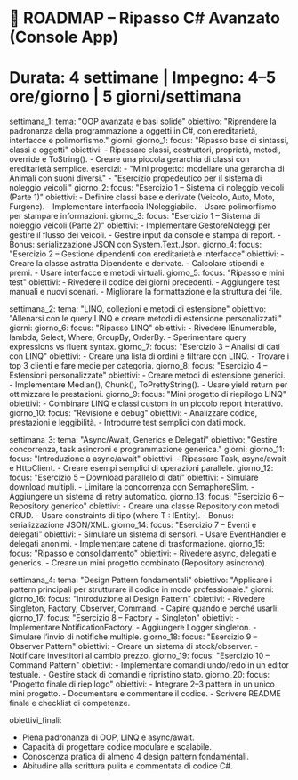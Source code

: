 ﻿# 🧠 ROADMAP – Ripasso C# Avanzato (Console App)
# Durata: 4 settimane | Impegno: 4–5 ore/giorno | 5 giorni/settimana

settimana_1:
  tema: "OOP avanzata e basi solide"
  obiettivo: "Riprendere la padronanza della programmazione a oggetti in C#, con ereditarietà, interfacce e polimorfismo."
  giorni:
    giorno_1:
      focus: "Ripasso base di sintassi, classi e oggetti"
      obiettivi:
        - Ripassare classi, costruttori, proprietà, metodi, override e ToString().
        - Creare una piccola gerarchia di classi con ereditarietà semplice.
      esercizi:
        - "Mini progetto: modellare una gerarchia di Animali con suoni diversi."
        - "Esercizio propedeutico per il sistema di noleggio veicoli."
    giorno_2:
      focus: "Esercizio 1 – Sistema di noleggio veicoli (Parte 1)"
      obiettivi:
        - Definire classi base e derivate (Veicolo, Auto, Moto, Furgone).
        - Implementare interfaccia INoleggiabile.
        - Usare polimorfismo per stampare informazioni.
    giorno_3:
      focus: "Esercizio 1 – Sistema di noleggio veicoli (Parte 2)"
      obiettivi:
        - Implementare GestoreNoleggi per gestire il flusso dei veicoli.
        - Gestire input da console e stampa di report.
        - Bonus: serializzazione JSON con System.Text.Json.
    giorno_4:
      focus: "Esercizio 2 – Gestione dipendenti con ereditarietà e interfacce"
      obiettivi:
        - Creare la classe astratta Dipendente e derivate.
        - Calcolare stipendi e premi.
        - Usare interfacce e metodi virtuali.
    giorno_5:
      focus: "Ripasso e mini test"
      obiettivi:
        - Rivedere il codice dei giorni precedenti.
        - Aggiungere test manuali e nuovi scenari.
        - Migliorare la formattazione e la struttura dei file.

settimana_2:
  tema: "LINQ, collezioni e metodi di estensione"
  obiettivo: "Allenarsi con le query LINQ e creare metodi di estensione personalizzati."
  giorni:
    giorno_6:
      focus: "Ripasso LINQ"
      obiettivi:
        - Rivedere IEnumerable, lambda, Select, Where, GroupBy, OrderBy.
        - Sperimentare query expressions vs fluent syntax.
    giorno_7:
      focus: "Esercizio 3 – Analisi di dati con LINQ"
      obiettivi:
        - Creare una lista di ordini e filtrare con LINQ.
        - Trovare i top 3 clienti e fare medie per categoria.
    giorno_8:
      focus: "Esercizio 4 – Estensioni personalizzate"
      obiettivi:
        - Creare metodi di estensione generici.
        - Implementare Median(), Chunk(), ToPrettyString().
        - Usare yield return per ottimizzare le prestazioni.
    giorno_9:
      focus: "Mini progetto di riepilogo LINQ"
      obiettivi:
        - Combinare LINQ e classi custom in un piccolo report interattivo.
    giorno_10:
      focus: "Revisione e debug"
      obiettivi:
        - Analizzare codice, prestazioni e leggibilità.
        - Introdurre test semplici con dati mock.

settimana_3:
  tema: "Async/Await, Generics e Delegati"
  obiettivo: "Gestire concorrenza, task asincroni e programmazione generica."
  giorni:
    giorno_11:
      focus: "Introduzione a async/await"
      obiettivi:
        - Ripassare Task, async/await e HttpClient.
        - Creare esempi semplici di operazioni parallele.
    giorno_12:
      focus: "Esercizio 5 – Download parallelo di dati"
      obiettivi:
        - Simulare download multipli.
        - Limitare la concorrenza con SemaphoreSlim.
        - Aggiungere un sistema di retry automatico.
    giorno_13:
      focus: "Esercizio 6 – Repository generico"
      obiettivi:
        - Creare una classe Repository<T> con metodi CRUD.
        - Usare constraints di tipo (where T : IEntity).
        - Bonus: serializzazione JSON/XML.
    giorno_14:
      focus: "Esercizio 7 – Eventi e delegati"
      obiettivi:
        - Simulare un sistema di sensori.
        - Usare EventHandler<T> e delegati anonimi.
        - Implementare catene di trasformazione.
    giorno_15:
      focus: "Ripasso e consolidamento"
      obiettivi:
        - Rivedere async, delegati e generics.
        - Creare un mini progetto combinato (Repository asincrono).

settimana_4:
  tema: "Design Pattern fondamentali"
  obiettivo: "Applicare i pattern principali per strutturare il codice in modo professionale."
  giorni:
    giorno_16:
      focus: "Introduzione ai Design Pattern"
      obiettivi:
        - Rivedere Singleton, Factory, Observer, Command.
        - Capire quando e perché usarli.
    giorno_17:
      focus: "Esercizio 8 – Factory + Singleton"
      obiettivi:
        - Implementare NotificationFactory.
        - Aggiungere Logger singleton.
        - Simulare l’invio di notifiche multiple.
    giorno_18:
      focus: "Esercizio 9 – Observer Pattern"
      obiettivi:
        - Creare un sistema di stock/observer.
        - Notificare investitori al cambio prezzo.
    giorno_19:
      focus: "Esercizio 10 – Command Pattern"
      obiettivi:
        - Implementare comandi undo/redo in un editor testuale.
        - Gestire stack di comandi e ripristino stato.
    giorno_20:
      focus: "Progetto finale di riepilogo"
      obiettivi:
        - Integrare 2–3 pattern in un unico mini progetto.
        - Documentare e commentare il codice.
        - Scrivere README finale e checklist di competenze.

obiettivi_finali:
  - Piena padronanza di OOP, LINQ e async/await.
  - Capacità di progettare codice modulare e scalabile.
  - Conoscenza pratica di almeno 4 design pattern fondamentali.
  - Abitudine alla scrittura pulita e commentata di codice C#.
